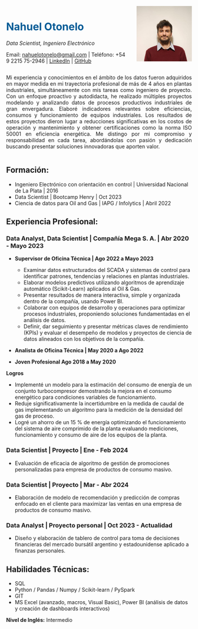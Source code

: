 <div style="display: flex; flex-direction: column;">
    <div style="display: flex; justify-content: space-between; align-items: flex-start;">
        <div>
            <h1><font color="#005b96">Nahuel Otonelo</font></h1>
            <p><em>Data Scientist, Ingeniero Electrónico</em></p>
            <p>Email: <a href="mailto:nahuelotonelo@gmail.com">nahuelotonelo@gmail.com</a> | Teléfono: +54 9 2215 75-2946 | <a href="https://www.linkedin.com/in/nahuel-elias-otonelo/">LinkedIn</a> | <a href="https://github.com/Nahuel-Otonelo">GitHub</a></p>
        </div>
        <img src="fotoperfil.jpg" alt="Descripción de la imagen" width="150" height="150" style="margin-left: 20px;">
    </div>
    <div style="text-align: justify;">
        <p>Mi experiencia y conocimientos en el ámbito de los datos fueron adquiridos en mayor medida en mi trayectoria profesional de más de 4 años en plantas industriales, simultáneamente con mis tareas como ingeniero de proyecto. Con un enfoque proactivo y autodidacta, he realizado múltiples proyectos modelando y analizando datos de procesos productivos industriales de gran envergadura. Elaboré indicadores relevantes sobre eficiencias, consumos y funcionamiento de equipos industriales. Los resultados de estos proyectos dieron lugar a reducciones significativas en los costos de operación y mantenimiento y obtener certificaciones como la norma ISO 50001 en eficiencia energética. Me distingo por mi compromiso y responsabilidad en cada tarea, abordándolas con pasión y dedicación buscando presentar soluciones innovadoras que aporten valor.</p>
    </div>
</div>

## Formación:

- Ingeniero Electrónico con orientación en control | Universidad Nacional de La Plata | 2016
- Data Scientist | Bootcamp Henry | Oct 2023
- Ciencia de datos para Oil and Gas | IAPG / Infolytics | Abril 2022

## Experiencia Profesional:

### Data Analyst, Data Scientist | Compañía Mega S. A. | Abr 2020 - Mayo 2023
- **Supervisor de Oficina Técnica | Ago 2022 a Mayo 2023**

  - Examinar datos estructurados del SCADA y sistemas de control para identificar patrones, tendencias y relaciones en plantas industriales.
  - Elaborar modelos predictivos utilizando algoritmos de aprendizaje automático (Scikit-Learn) aplicados al Oil & Gas. 
  - Presentar resultados de manera interactiva, simple y organizada dentro de la compañía, usando Power BI.
  - Colaborar con equipos de desarrollo y operaciones para optimizar procesos industriales, proponiendo soluciones fundamentadas en el análisis de datos.
  - Definir, dar seguimiento y presentar métricas claves de rendimiento (KPIs) y evaluar el desempeño de modelos y proyectos de ciencia de datos alineados con los objetivos de la compañía.

- **Analista de Oficina Técnica | May 2020 a Ago 2022**
- **Joven Profesional Ago 2018 a May 2020**

**Logros**
- Implementé un modelo para la estimación del consumo de energía de un conjunto turbocompresor demostrando la mejora en el consumo energético para condiciones variables de funcionamiento.
- Reduje significativamente la incertidumbre en la medida de caudal de gas implementando un algoritmo para la medición de la densidad del gas de proceso.
- Logré un ahorro de un 15 % de energía optimizando el funcionamiento del sistema de aire comprimido de la planta evaluando mediciones, funcionamiento y consumo de aire de los equipos de la planta.

### Data Scientist | Proyecto | Ene - Feb 2024
- Evaluación de eficacia de algoritmo de gestión de promociones personalizadas para empresa de productos de consumo masivo.

### Data Scientist | Proyecto | Mar - Abr 2024
- Elaboración de modelo de recomendación y predicción de compras enfocado en el cliente para maximizar las ventas en una empresa de productos de consumo masivo.

### Data Analyst | Proyecto personal | Oct 2023 - Actualidad
- Diseño y elaboración de tablero de control para toma de decisiones financieras del mercado bursátil argentino y estadounidense aplicado a finanzas personales.

## Habilidades Técnicas:

- SQL
- Python / Pandas / Numpy / Scikit-learn / PySpark
- GIT
- MS Excel (avanzado, macros, Visual Basic), Power BI (análisis de datos y creación de dashboards interactivos)

**Nivel de Inglés:** Intermedio

